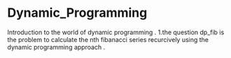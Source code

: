 # Dynamic_Programming
 Introduction to the world of dynamic programming .
1.the question dp_fib is the problem to calculate the nth fibanacci series recurcively using the dynamic programming approach .
 

